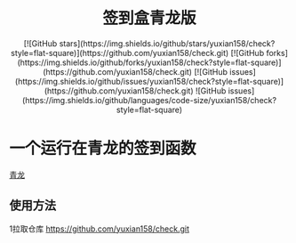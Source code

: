 <div align="center"> 
<h1 align="center">签到盒青龙版</h1>
[![GitHub stars](https://img.shields.io/github/stars/yuxian158/check?style=flat-square)](https://github.com/yuxian158/check.git)
[![GitHub forks](https://img.shields.io/github/forks/yuxian158/check?style=flat-square)](https://github.com/yuxian158/check.git)
[![GitHub issues](https://img.shields.io/github/issues/yuxian158/check?style=flat-square)](https://github.com/yuxian158/check.git)
![GitHub issues](https://img.shields.io/github/languages/code-size/yuxian158/check?style=flat-square)
</div>

# 一个运行在青龙的签到函数

[青龙](https://github.com/whyour/qinglong.git)



## 使用方法

1拉取仓库
https://github.com/yuxian158/check.git

